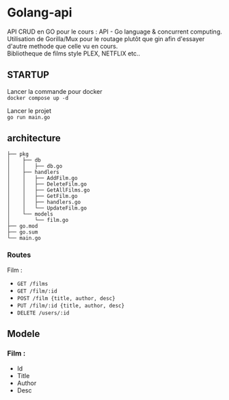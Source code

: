 # Golang-api

API CRUD en GO pour le cours : API - Go language & concurrent computing.  
Utilisation de Gorilla/Mux pour le routage plutôt que gin afin d'essayer d'autre methode
que celle vu en cours.  
Bibliotheque de films style PLEX, NETFLIX etc..

## STARTUP
Lancer la commande pour docker  
`docker compose up -d`

Lancer le projet  
`go run main.go`

## architecture
```
├── pkg
│    ├── db
│    │   ├── db.go
│    ├── handlers
│    │   ├── AddFilm.go
│    │   ├── DeleteFilm.go
│    │   ├── GetAllFilms.go
│    │   ├── GetFilm.go
│    │   ├── handlers.go
│    │   └── UpdateFilm.go
│    └── models
│        └── film.go
├── go.mod
├── go.sum
└── main.go
```

### Routes
Film :
- `GET /films`
- `GET /film/:id`
- `POST /film {title, author, desc}`
- `PUT /film/:id {title, author, desc}`
- `DELETE /users/:id`

## Modele

### Film :
- Id
- Title
- Author
- Desc
